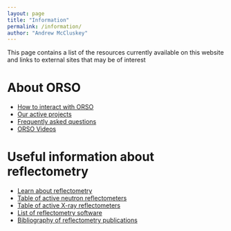 ```yaml
---
layout: page
title: "Information"
permalink: /information/
author: "Andrew McCluskey"
---
```


This page contains a list of the resources currently available on this website and links to external sites that may be of interest

# About ORSO

  * [How to interact with ORSO](./interact_with_orso)
  * [Our active projects](../projects)
  * [Frequently asked questions](./FAQ)
  * [ORSO Videos](./videos)

# Useful information about reflectometry

  * [Learn about reflectometry](./learning)
  * [Table of active neutron reflectometers](./reflectometers)
  * [Table of active X-ray reflectometers](./xray_reflectometers)
  * [List of reflectometry software](./software)
  * [Bibliography of reflectometry publications](./bibliography)

<!--
* [Worldwide reflectometry activities](./activities)
-->
